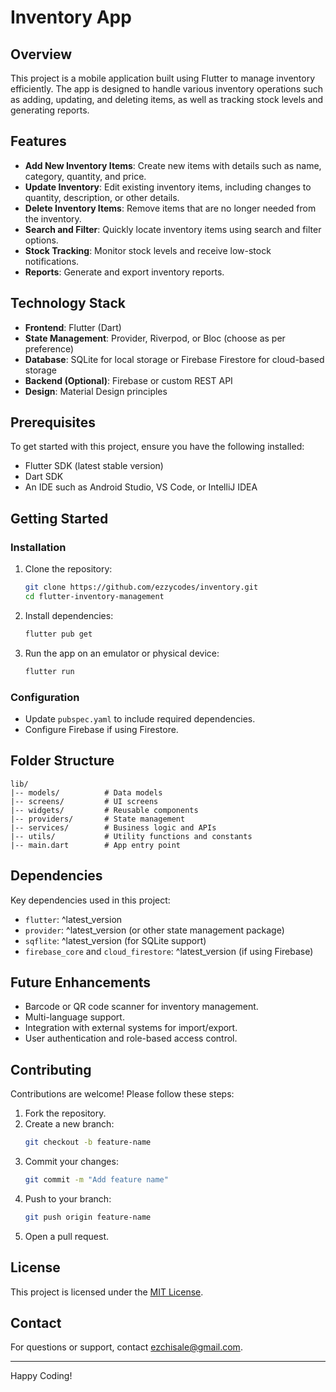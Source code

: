 
# Inventory App

## Overview
This project is a mobile application built using Flutter to manage inventory efficiently. The app is designed to handle various inventory operations such as adding, updating, and deleting items, as well as tracking stock levels and generating reports.

## Features
- **Add New Inventory Items**: Create new items with details such as name, category, quantity, and price.
- **Update Inventory**: Edit existing inventory items, including changes to quantity, description, or other details.
- **Delete Inventory Items**: Remove items that are no longer needed from the inventory.
- **Search and Filter**: Quickly locate inventory items using search and filter options.
- **Stock Tracking**: Monitor stock levels and receive low-stock notifications.
- **Reports**: Generate and export inventory reports.

## Technology Stack
- **Frontend**: Flutter (Dart)
- **State Management**: Provider, Riverpod, or Bloc (choose as per preference)
- **Database**: SQLite for local storage or Firebase Firestore for cloud-based storage
- **Backend (Optional)**: Firebase or custom REST API
- **Design**: Material Design principles

## Prerequisites
To get started with this project, ensure you have the following installed:
- Flutter SDK (latest stable version)
- Dart SDK
- An IDE such as Android Studio, VS Code, or IntelliJ IDEA

## Getting Started

### Installation
1. Clone the repository:
   ```bash
   git clone https://github.com/ezzycodes/inventory.git
   cd flutter-inventory-management
   ```
2. Install dependencies:
   ```bash
   flutter pub get
   ```
3. Run the app on an emulator or physical device:
   ```bash
   flutter run
   ```

### Configuration
- Update `pubspec.yaml` to include required dependencies.
- Configure Firebase if using Firestore.

## Folder Structure
```
lib/
|-- models/          # Data models
|-- screens/         # UI screens
|-- widgets/         # Reusable components
|-- providers/       # State management
|-- services/        # Business logic and APIs
|-- utils/           # Utility functions and constants
|-- main.dart        # App entry point
```

## Dependencies
Key dependencies used in this project:
- `flutter`: ^latest_version
- `provider`: ^latest_version (or other state management package)
- `sqflite`: ^latest_version (for SQLite support)
- `firebase_core` and `cloud_firestore`: ^latest_version (if using Firebase)

## Future Enhancements
- Barcode or QR code scanner for inventory management.
- Multi-language support.
- Integration with external systems for import/export.
- User authentication and role-based access control.

## Contributing
Contributions are welcome! Please follow these steps:
1. Fork the repository.
2. Create a new branch:
   ```bash
   git checkout -b feature-name
   ```
3. Commit your changes:
   ```bash
   git commit -m "Add feature name"
   ```
4. Push to your branch:
   ```bash
   git push origin feature-name
   ```
5. Open a pull request.

## License
This project is licensed under the [MIT License](LICENSE).

## Contact
For questions or support, contact [ezchisale@gmail.com](mailto:ezchisale@gmail.com).

---
Happy Coding!
